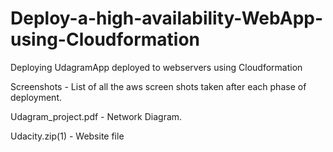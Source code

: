 # Deploy-a-high-availability-WebApp-using-Cloudformation
<p>Deploying UdagramApp deployed to webservers using Cloudformation<p/>
<p>Screenshots - List of all the aws screen shots taken after each phase of deployment.<p/>
<p>Udagram_project.pdf - Network Diagram.<p/>
<p>Udacity.zip(1) - Website file<p/>

